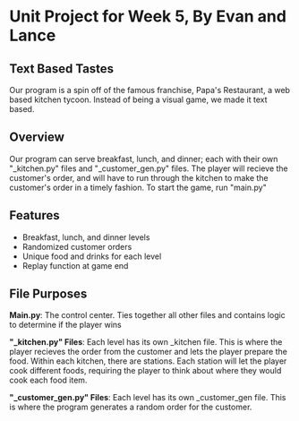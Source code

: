 # Unit Project for Week 5, By Evan and Lance

## Text Based Tastes
Our program is a spin off of the famous franchise, Papa's Restaurant, a web 
based kitchen tycoon. Instead of being a visual game, we made it text based.

## Overview
Our program can serve breakfast, lunch, and dinner; each with their own 
"_kitchen.py" files and "_customer_gen.py" files. The player will recieve the 
customer's order, and will have to run through the kitchen to make the 
customer's order in a timely fashion. To start the game, run "main.py"

## Features
- Breakfast, lunch, and dinner levels
- Randomized customer orders
- Unique food and drinks for each level
- Replay function at game end

## File Purposes
**Main.py**: The control center. Ties together all other files and contains 
logic to determine if the player wins

**"_kitchen.py" Files**: Each level has its own _kitchen file. This is where 
the player recieves the order from the customer and lets the player prepare 
the food. Within each kitchen, there are stations. Each station will let the 
player cook different foods, requiring the player to think about where they 
would cook each food item.

**"_customer_gen.py" Files**: Each level has its own _customer_gen file. This 
is where the program generates a random order for the customer.